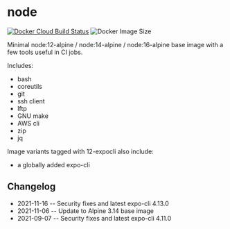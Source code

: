 # node

[![Docker Cloud Build Status](https://img.shields.io/docker/cloud/build/countingup/node.svg)](https://hub.docker.com/r/countingup/node/builds/) ![Docker Image Size](https://img.shields.io/docker/image-size/countingup/node/12)

Minimal node:12-alpine / node:14-alpine / node:16-alpine base image with a few tools useful in CI jobs.

Includes:
 - bash
 - coreutils
 - git
 - ssh client
 - lftp
 - GNU make
 - AWS cli
 - zip
 - jq

Image variants tagged with 12-expocli also include:
 - a globally added expo-cli

## Changelog

 - 2021-11-16 -- Security fixes and latest expo-cli 4.13.0
 - 2021-11-06 -- Update to Alpine 3.14 base image
 - 2021-09-07 -- Security fixes and latest expo-cli 4.11.0

